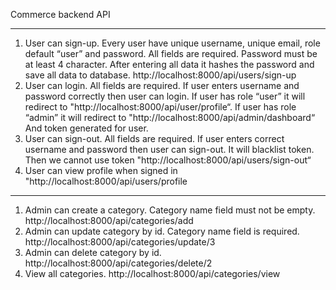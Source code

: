 Commerce backend API

------------------------------------------------------------------------------------
1) User can sign-up. Every user have unique username, unique email, role default “user” and password. All fields are required. Password must be at least 4 character. After entering all data it hashes the password and save all data to database.
http://localhost:8000/api/users/sign-up
2) User can login. All fields are required. If user enters username and password correctly then user can login. If user has role “user” it will redirect to "http://localhost:8000/api/user/profile“.
If user has role “admin” it will redirect to "http://localhost:8000/api/admin/dashboard“
And token generated for user. 
3) User can sign-out. All fields are required. If user enters correct username and password then user can sign-out. It will blacklist token. Then we cannot use token 
"http://localhost:8000/api/users/sign-out“
4) User can view profile when signed in
"http://localhost:8000/api/users/profile


--------------------------------------------------------------------------------------
1) Admin can create a category. Category name field must not be empty.
http://localhost:8000/api/categories/add
2) Admin can update category by id. Category name field is required.
http://localhost:8000/api/categories/update/3
3) Admin can delete category by id.
http://localhost:8000/api/categories/delete/2
4) View all categories.
http://localhost:8000/api/categories/view
